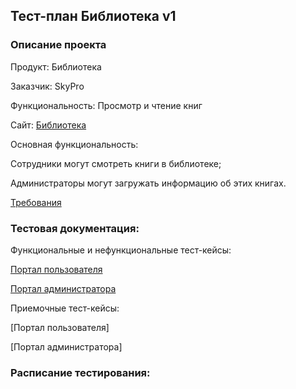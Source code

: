 ## Тест-план Библиотека v1

### Описание проекта

Продукт: Библиотека

Заказчик: SkyPro

Функциональность: Просмотр и чтение книг

Сайт: [Библиотека](https://books-library.herokuapp.com/)

Основная функциональность: 

Cотрудники могут смотреть книги в библиотеке;

Aдминистраторы могут загружать информацию об этих книгах.

[Требования](https://skyengpublic.notion.site/f4ae5d1908c847eab27caae77a74b9e8)

### Тестовая документация:

Функциональные и нефункциональные тест-кейсы: 

[Портал пользователя](https://github.com/GAnnaQA/Testing-the-library/blob/main/%D0%9F%D0%BE%D1%80%D1%82%D0%B0%D0%BB_%D0%BF%D0%BE%D0%BB%D1%8C%D0%B7%D0%BE%D0%B2%D0%B0%D1%82%D0%B5%D0%BB%D1%8F.pdf)

[Портал администратора](https://github.com/GAnnaQA/Testing-the-library/blob/main/%D0%9F%D0%BE%D1%80%D1%82%D0%B0%D0%BB_%D0%B0%D0%B4%D0%BC%D0%B8%D0%BD%D0%B8%D1%81%D1%82%D1%80%D0%B0%D1%82%D0%BE%D1%80%D0%B0.pdf)

Приемочные тест-кейсы:

[Портал пользователя]

[Портал администратора]

### Расписание тестирования:
